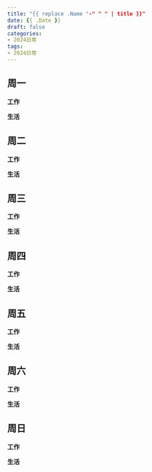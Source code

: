```yaml
---
title: "{{ replace .Name "-" " " | title }}"
date: {{ .Date }}
draft: false
categories:
- 2024日常
tags:
- 2024日常
---
```



## 周一

**工作**



**生活**


## 周二

**工作**



**生活**


## 周三


**工作**



**生活**


## 周四


**工作**



**生活**


## 周五


**工作**



**生活**


## 周六


**工作**



**生活**


## 周日


**工作**



**生活**



